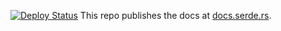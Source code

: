 [![Deploy Status](https://github.com/serde-rs/docs/workflows/deploy/badge.svg?branch=master)](https://github.com/serde-rs/docs/actions?query=branch%3Amaster)
This repo publishes the docs at [docs.serde.rs](https://docs.serde.rs/serde/).
